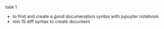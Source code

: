 task 1
* to find and create a good documenation syntax with jupuyter notebook
* min 15 diff syntax to create document
